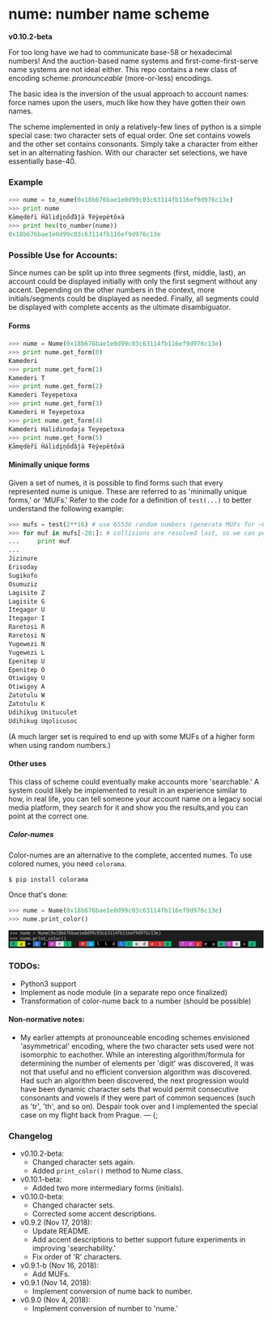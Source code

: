 # nume: number name scheme

**v0.10.2-beta**

For too long have we had to communicate base-58 or hexadecimal numbers! And the auction-based name systems and first-come-first-serve name systems are not ideal either. This repo contains a new class of encoding scheme: _pronounceable_ (more-or-less) encodings.

The basic idea is the inversion of the usual approach to account names: force names upon the users, much like how they have gotten their own names.

The scheme implemented in only a relatively-few lines of python is a simple special case: two character sets of equal order. One set contains vowels and the other set contains consonants. Simply take a character from either set in an alternating fashion. With our character set selections, we have essentially base-40.

### Example
```python
>>> nume = to_nume(0x18b676bae1e0d99c03c63114fb116ef9d976c13e)
>>> print nume
Ķāmędèřï Ĥálidįņőďâĵä Ŧèŷepëŧőxä
>>> print hex(to_number(nume))
0x18b676bae1e0d99c03c63114fb116ef9d976c13e
```

### Possible Use for Accounts:
Since numes can be split up into three segments  (first, middle, last), an account could be displayed initially with only the first segment without any accent. Depending on the other numbers in the context, more initials/segments could be displayed as needed. Finally, all segments could be displayed with complete accents as the ultimate disambiguator.

#### Forms
```python
>>> nume = Nume(0x18b676bae1e0d99c03c63114fb116ef9d976c13e)
>>> print nume.get_form(0)
Kamederi
>>> print nume.get_form(1)
Kamederi T
>>> print nume.get_form(2)
Kamederi Teyepetoxa
>>> print nume.get_form(3)
Kamederi H Teyepetoxa
>>> print nume.get_form(4)
Kamederi Halidinodaja Teyepetoxa
>>> print nume.get_form(5)
Ķāmędèřï Ĥálidįņőďâĵä Ŧèŷepëŧőxä
```

#### Minimally unique forms
Given a set of numes, it is possible to find forms such that every represented nume is unique. These are referred to as 'minimally unique forms,' or 'MUFs.' Refer to the code for a definition of `test(...)` to better understand the following example:
```python
>>> mufs = test(2**16) # use 65536 random numbers (generate MUFs for ~65K Ethereum addresses)
>>> for muf in mufs[-20:]: # collisions are resolved last, so we can peek at the end of the list
...     print muf
...
Jizinure
Erisoday
Sugikofo
Osumuziz
Lagisite Z
Lagisite G
Itegagor U
Itegagor I
Raretosi R
Raretosi N
Yugewezi N
Yugewezi L
Epenitep U
Epenitep O
Otiwigoy U
Otiwigoy A
Zatotulu W
Zatotulu K
Udihikug Unituculet
Udihikug Uqolicusoc
```
(A much larger set is required to end up with some MUFs of a higher form when using random numbers.)

#### Other uses
This class of scheme could eventually make accounts more 'searchable.' A system could likely be implemented to result in an experience similar to how, in real life, you can tell someone your account name on a legacy social media platform, they search for it and show you the results,and you can point at the correct one.

##### Color-numes
Color-numes are an alternative to the complete, accented numes. To use colored numes, you need `colorama`.
```
$ pip install colorama
```
Once that's done:
```python
>>> nume = Nume(0x18b676bae1e0d99c03c63114fb116ef9d976c13e)
>>> nume.print_color()
```
![](images/print_color_example.png)

### TODOs:
* Python3 support
* Implement as node module (in a separate repo once finalized)
* Transformation of color-nume back to a number (should be possible)

#### Non-normative notes:
* My earlier attempts at pronounceable encoding schemes envisioned 'asymmetrical' encoding, where the two character sets used were not isomorphic to eachother. While an interesting algorithm/formula for determining the number of elements per 'digit' was discovered, it was not that useful and no efficient conversion algorithm was discovered. Had such an algorithm been discovered, the next progression would have been dynamic character sets that would permit consecutive consonants and vowels if they were part of common sequences (such as 'tr', 'th', and so on). Despair took over and I implemented the special case on my flight back from Prague. — {;

### Changelog
* v0.10.2-beta:
    * Changed character sets again.
    * Added `print_color()` method to Nume class.
* v0.10.1-beta:
    * Added two more intermediary forms (initials).
* v0.10.0-beta:
    * Changed character sets.
    * Corrected some accent descriptions.
* v0.9.2 (Nov 17, 2018):
    * Update README.
    * Add accent descriptions to better support future experiments in improving 'searchability.'
    * Fix order of 'R' characters.
* v0.9.1-b (Nov 16, 2018):
    * Add MUFs.
* v0.9.1 (Nov 14, 2018):
    * Implement conversion of nume back to number.
* v0.9.0 (Nov 4, 2018):
    * Implement conversion of number to 'nume.'